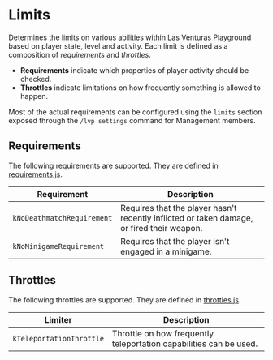 # Limits
Determines the limits on various abilities within Las Venturas Playground based on player state,
level and activity. Each limit is defined as a composition of _requirements_ and _throttles_.

  * **Requirements** indicate which properties of player activity should be checked.
  * **Throttles** indicate limitations on how frequently something is allowed to happen.

Most of the actual requirements can be configured using the `limits` section exposed through the
`/lvp settings` command for Management members.

## Requirements
The following requirements are supported. They are defined in [requirements.js](requirements.js).

Requirement                | Description
---------------------------|-------------
`kNoDeathmatchRequirement` | Requires that the player hasn't recently inflicted or taken damage, or fired their weapon.
`kNoMinigameRequirement`   | Requires that the player isn't engaged in a minigame.

## Throttles
The following throttles are supported. They are defined in [throttles.js](throttles.js).

Limiter                  | Description
-------------------------|-------------
`kTeleportationThrottle` | Throttle on how frequently teleportation capabilities can be used.
